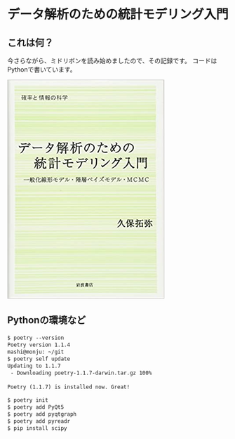 # データ解析のための統計モデリング入門


## これは何？

今さらながら、ミドリボンを読み始めましたので、その記録です。
コードはPythonで書いています。

![](./imgs/20210708104430.png)


## Pythonの環境など

```
$ poetry --version
Poetry version 1.1.4
mashi@monju: ~/git
$ poetry self update
Updating to 1.1.7
 - Downloading poetry-1.1.7-darwin.tar.gz 100%

Poetry (1.1.7) is installed now. Great!
```

```
$ poetry init
$ poetry add PyQt5
$ poetry add pyqtgraph
$ poetry add pyreadr
$ pip install scipy
```


